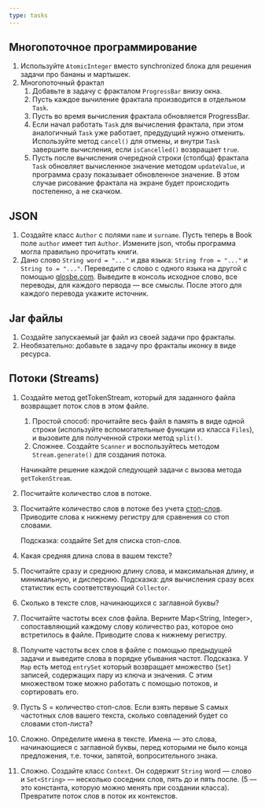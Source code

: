 ```yaml
---
type: tasks
---
```


## Многопоточное программирование

1. Используйте `AtomicInteger` вместо synchronized блока для решения задачи про бананы и мартышек.
1. Многопоточный фрактал
    1. Добавьте в задачу с фракталом `ProgressBar` внизу окна.
    1. Пусть каждое вычиление фрактала производится в отдельном `Task`.
    1. Пусть во время вычисления фрактала обновляется ProgressBar.
    1. Если начал работать `Task` для вычисления фрактала, при этом аналогичный `Task` уже работает, предудущий нужно отменить.
       Используйте метод `cancel()` для отмены, и внутри `Task` завершите вычисления, если `isCancelled()` возвращает `true`.
    1. Пусть после вычисления очередной строки (столбца) фрактала `Task` обновляет вычисленное значение методом `updateValue`,
       и программа сразу показывает обновленное значение. В этом случае рисование фрактала на экране будет происходить постепенно,
       а не скачком.

## JSON

1. Создайте класс `Author` с полями `name` и `surname`. Пусть теперь в Book поле `author` имеет тип `Author`. Измените json, чтобы программа
   могла правильно прочитать книги.
1. Дано слово `String word = "..."` и два языка: `String from = "..."` и `String to = "..."`. Переведите с слово с одного языка
   на другой с помощью [glosbe.com](http://glosbe.com). Выведите в консоль исходное слово, все переводы, для каждого первода — все смыслы.
   После этого для каждого перевода укажите источник.
   
## Jar файлы

1. Создайте запускаемый jar файл из своей задачи про фракталы.
1. Необязательно: добавьте в задачу про фракталы иконку в виде ресурса.

## Потоки (Streams)

1. Создайте метод getTokenStream, который для заданного файла возвращает поток слов в этом файле.
    1. Простой способ: прочитайте весь файл в память в виде одной строки (используйте вспомогательные функции из класса `Files`),
    и вызовите для полученной строки метод `split()`.
    1. Сложнее. Создайте `Scanner` и воспользуйтесь методом `Stream.generate()` для создания потока.
    
    Начинайте решение каждой следующей задачи с вызова метода `getTokenStream`.
1. Посчитайте количество слов в потоке.
1. Посчитайте количество слов в потоке без учета [стоп-слов](https://raw.githubusercontent.com/stopwords-iso/stopwords-ru/master/stopwords-ru.txt). Приводите слова к нижнему регистру для сравнения со стоп словами.

    Подсказка: создайте Set<String> для списка стоп-слов.
1. Какая средняя длина слова в вашем тексте?
1. Посчитайте сразу и среднюю длину слова, и максимальная длину, и минимальную, и дисперсию. Подсказка: для вычисления сразу всех статистик есть соответствующий `Collector`.
1. Сколько в тексте слов, начинающихся с заглавной буквы?
1. Посчитайте частоты всех слов файла. Верните Map<String, Integer>, сопоставляющий каждому слову количество раз, которое оно встретилось в файле. Приводите слова к нижнему регистру.
1. Получите частоты всех слов в файле с помощью предыдущей задачи и выведите слова в порядке убывания частот. Подсказка. У `Map` есть метод `entrySet` который возвращает множество (`Set`) записей, содержащих пару из ключа и значения. С этим множеством тоже можно работать с помощью потоков, и сортировать его.
1. Пусть S = количество стоп-слов. Если взять первые S самых частотных слов вашего текста, сколько совпадений будет со словами стоп-листа?
1. Сложно. Определите имена в тексте. Имена — это слова, начинающиеся с заглавной буквы, перед которыми не было конца предложения, т.е. точки, запятой, вопросительного знака.
1. Сложно. Создайте класс `Context`. Он содержит `String` word — слово и `Set<String>` — несколько соседних слов, пять до и пять после. (5 — это константа, которую можно менять при создании класса). Превратите поток слов в поток их контекстов.
